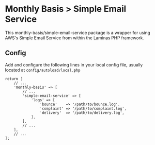 # Monthly Basis > Simple Email Service

This monthly-basis/simple-email-service package is a wrapper for using AWS's Simple Email Service from within the Laminas PHP framework.

## Config

Add and configure the following lines in your local config file, usually located at `config/autoload/local.php`

```
return [
    // ...
    'monthly-basis' => [
        // ...
        'simple-email-service' => [
            'logs' => [
                'bounce'    => '/path/to/bounce.log',
                'complaint' => '/path/to/complaint.log',
                'delivery'  => '/path/to/delivery.log',
            ],  
        ],  
        // ...
    ],
    // ...
];
```
